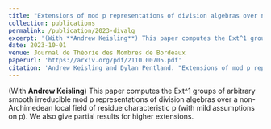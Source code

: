 ```yaml
---
title: "Extensions of mod p representations of division algebras over non-Archimedean local fields"
collection: publications
permalink: /publication/2023-divalg
excerpt: '(With **Andrew Keisling**) This paper computes the Ext^1 groups of arbitrary smooth irreducible mod p representations of division algebras over a non-Archimedean local field of residue characteristic p (with mild assumptions on p). We also give partial results for higher extensions.'
date: 2023-10-01
venue: Journal de Théorie des Nombres de Bordeaux
paperurl: 'https://arxiv.org/pdf/2110.00705.pdf'
citation: 'Andrew Keisling and Dylan Pentland. "Extensions of mod p representations of division algebras over non-Archimedean local fields." arXiv preprint arXiv:2110.00705 (2023).'
---
```

(With **Andrew Keisling**) This paper computes the Ext^1 groups of arbitrary smooth irreducible mod p representations of division algebras over a non-Archimedean local field of residue characteristic p (with mild assumptions on p). We also give partial results for higher extensions.